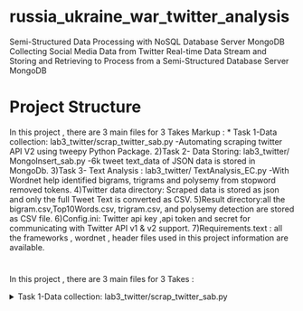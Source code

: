 # russia_ukraine_war_twitter_analysis
Semi-Structured Data Processing with NoSQL Database Server MongoDB
Collecting Social Media Data from Twitter Real-time Data Stream and Storing and Retrieving to Process from a Semi-Structured Database Server MongoDB

# Project Structure
In this project , there are 3 main files for 3 Takes
Markup : * Task 1-Data collection: lab3_twitter/scrap_twitter_sab.py
        -Automating scraping twitter API V2 using tweepy Python Package.
2)Task 2- Data Storing: lab3_twitter/ MongoInsert_sab.py
        -6k tweet text_data of JSON data is stored in MongoDb.
3)Task 3- Text Analysis : lab3_twitter/ TextAnalysis_EC.py
        -With Wordnet help identified bigrams, trigrams and polysemy from stopword removed tokens.
4)Twitter data directory: Scraped data is stored as json and only the full Tweet Text is converted as CSV.
5)Result directory:all the bigram.csv,Top10Words.csv, trigram.csv, and polysemy detection are stored
as CSV file.
6)Config.ini: Twitter api key ,api token and secret for communicating with Twitter API v1 & v2 support.
7)Requirements.text : all the frameworks , wordnet , header files used in this project information are
available.

#

In this project , there are 3 main files for 3 Takes : <details>
           <summary>Task 1-Data collection: lab3_twitter/scrap_twitter_sab.py</summary>
           <p>-Automating scraping twitter API V2 using tweepy Python Package</p>
         </details>


